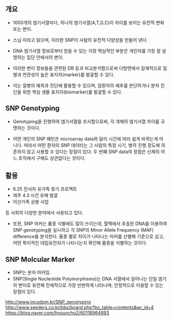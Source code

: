 
## 개요 
- 1000개의 염기서열마다, 하나의 염기서열(A,T,G,C)이 차이를 보이는 유전적 변화 또는 변이.
- 스닙 이라고 읽으며, 이러한 SNP이 사람의 유전적 다양성을 만들어 낸다.


- DNA 염기서열 정보로부터 얻을 수 있는 가장 핵심적인 부분은 개인차를 가장 잘 설명하는 집단 안에서의 변이. 
- 이러한 변이 정보들을 관련된 DB 등과 비교분석함으로써 다방면에서 잠재적으로 질병과 연관성이 높은 표지자(marker)를 발굴할 수 있다. 
- 이는 질병의 예측과 진단에 활용할 수 있으며, 암환자의 예후를 판단하거나 분자 진단을 위한 핵심 생물 표지자(biomarker)를 발굴할 수 있다.


## SNP Genotyping
- Genotyping을 진행하여 염기서열을 조사함으로써, 각 개체의 염기서열 차이를 규명하는 것이다. 

- 어떤 개인의 SNP 패턴은 microarray data와 달리 시간에 따라 쉽게 바뀌는게 아니다. 따라서 어떤 환자의 SNP 데이터는 그 사람의 특정 시기, 병의 진행 정도에 의존하지 않고 사용할 수 있다는 장점이 있다. 두 번쨰 SNP data의 장점은 신체의 어느 조직에서 구해도 상관없다는 것이다.


## 활용
- 6.25 전사자 유가족 찾기 프로젝트
- 제주 4.3 사건 유해 발굴
-  이산가족 상봉 사업 
 
등 사회의 다양한 분야에서 사용되고 있다. 

- 또한, SNP 마커는 품종 식별에도 많이 쓰이는데, 혈액에서 추출한 DNA를 이용하여 SNP genotyping을 실시하고 각 SNP의 Minor Allele Frequency (MAF) difference를 분석한다. 
품종 별로 차이가 나타나는 마커를 선별해 기준으로 삼고, 어떤 특이적인 대립유전자가 나타나는지 확인해 품종을 식별하는 것이다.  


## SNP Molcular Marker
- SNP는 분자 마커임.
- SNP(Single Nucleotide Polymorphisms)는 DNA 서열에서 일어나는 단일 염기의 변이로 유전체 전체적으로 가장 빈번하게 나타나며, 안정적으로 이용할 수 있는 장점이 있다.

http://www.incodom.kr/SNP_genotyping
http://www.seeders.co.kr/bbs/board.php?bo_table=contents&wr_id=4
https://blog.naver.com/hyouncho2/60118964893
